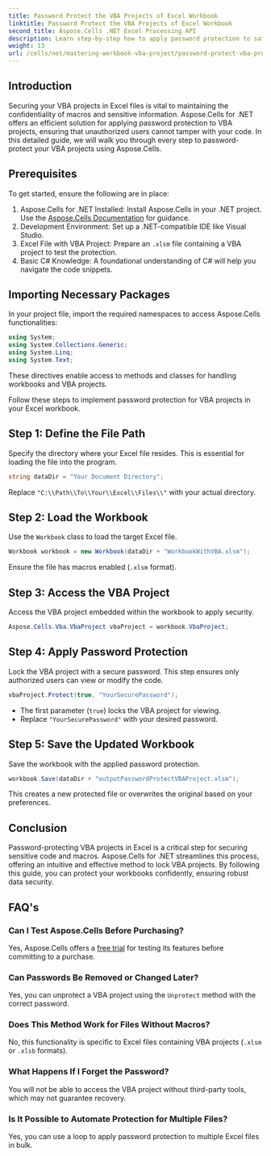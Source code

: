 ```yaml
---
title: Password Protect the VBA Projects of Excel Workbook
linktitle: Password Protect the VBA Projects of Excel Workbook
second_title: Aspose.Cells .NET Excel Processing API
description: Learn step-by-step how to apply password protection to safeguard your macros and sensitive code from unauthorized access.
weight: 13
url: /cells/net/mastering-workbook-vba-project/password-protect-vba-projects/
---
```

## Introduction

Securing your VBA projects in Excel files is vital to maintaining the confidentiality of macros and sensitive information. Aspose.Cells for .NET offers an efficient solution for applying password protection to VBA projects, ensuring that unauthorized users cannot tamper with your code. In this detailed guide, we will walk you through every step to password-protect your VBA projects using Aspose.Cells.

## Prerequisites

To get started, ensure the following are in place:

1. Aspose.Cells for .NET Installed: Install Aspose.Cells in your .NET project. Use the [Aspose.Cells Documentation](https://reference.aspose.com/cells/net/) for guidance.
2. Development Environment: Set up a .NET-compatible IDE like Visual Studio.
3. Excel File with VBA Project: Prepare an `.xlsm` file containing a VBA project to test the protection.
4. Basic C# Knowledge: A foundational understanding of C# will help you navigate the code snippets.

## Importing Necessary Packages

In your project file, import the required namespaces to access Aspose.Cells functionalities:

```csharp
using System;
using System.Collections.Generic;
using System.Linq;
using System.Text;
```

These directives enable access to methods and classes for handling workbooks and VBA projects.

Follow these steps to implement password protection for VBA projects in your Excel workbook.

## Step 1: Define the File Path

Specify the directory where your Excel file resides. This is essential for loading the file into the program.

```csharp
string dataDir = "Your Document Directory";
```

Replace `"C:\\Path\\To\\Your\\Excel\\Files\\"` with your actual directory.

## Step 2: Load the Workbook

Use the `Workbook` class to load the target Excel file.

```csharp
Workbook workbook = new Workbook(dataDir + "WorkbookWithVBA.xlsm");
```

Ensure the file has macros enabled (`.xlsm` format).

## Step 3: Access the VBA Project

Access the VBA project embedded within the workbook to apply security.

```csharp
Aspose.Cells.Vba.VbaProject vbaProject = workbook.VbaProject;
```

## Step 4: Apply Password Protection

Lock the VBA project with a secure password. This step ensures only authorized users can view or modify the code.

```csharp
vbaProject.Protect(true, "YourSecurePassword");
```

- The first parameter (`true`) locks the VBA project for viewing.
- Replace `"YourSecurePassword"` with your desired password.

## Step 5: Save the Updated Workbook

Save the workbook with the applied password protection.

```csharp
workbook.Save(dataDir + "outputPasswordProtectVBAProject.xlsm");
```

This creates a new protected file or overwrites the original based on your preferences.

## Conclusion

Password-protecting VBA projects in Excel is a critical step for securing sensitive code and macros. Aspose.Cells for .NET streamlines this process, offering an intuitive and effective method to lock VBA projects. By following this guide, you can protect your workbooks confidently, ensuring robust data security.

## FAQ's

### Can I Test Aspose.Cells Before Purchasing?
Yes, Aspose.Cells offers a [free trial](https://releases.aspose.com/) for testing its features before committing to a purchase.

### Can Passwords Be Removed or Changed Later?
Yes, you can unprotect a VBA project using the `Unprotect` method with the correct password.

### Does This Method Work for Files Without Macros?
No, this functionality is specific to Excel files containing VBA projects (`.xlsm` or `.xlsb` formats).

### What Happens If I Forget the Password?
You will not be able to access the VBA project without third-party tools, which may not guarantee recovery.

### Is It Possible to Automate Protection for Multiple Files?
Yes, you can use a loop to apply password protection to multiple Excel files in bulk.


